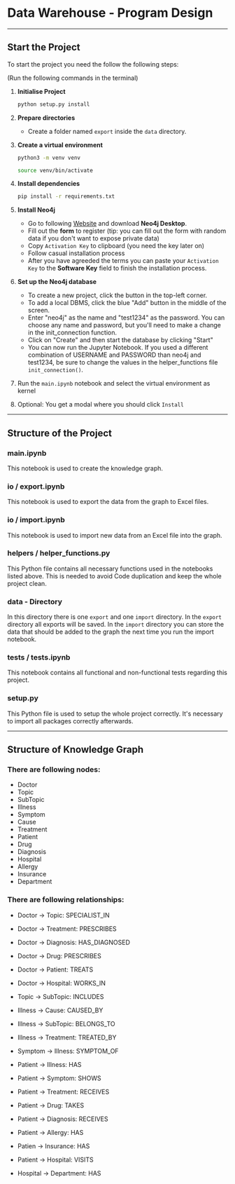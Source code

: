 # Data Warehouse - Program Design

---

## Start the Project

To start the project you need the follow the following steps:

(Run the following commands in the terminal)

1. **Initialise Project**

   ```bash
   python setup.py install
   ```

2. **Prepare directories**
   - Create a folder named `export` inside the `data` directory.

3. **Create a virtual environment**
   ```bash
   python3 -m venv venv
    ```
   ```bash
   source venv/bin/activate
   ```

4. **Install dependencies**
   ```bash
   pip install -r requirements.txt
   ```

5. **Install Neo4j**
   - Go to following [Website](https://neo4j.com/download/) and download **Neo4j Desktop**.
   - Fill out the **form** to register (tip: you can fill out the form with random data if you don't want to
      expose private data)
   - Copy `Activation Key` to clipboard (you need the key later on)
   - Follow casual installation process
   - After you have agreeded the terms you can paste your `Activation Key` to the **Software Key** field
       to finish the installation process.

6. **Set up the Neo4j database**
   - To create a new project, click the button in the top-left corner.
   - To add a local DBMS, click the blue "Add" button in the middle of the screen.
   - Enter "neo4j" as the name and "test1234" as the password. You can choose any name and password, 
   but you'll need to make a change in the init_connection function.
   - Click on "Create" and then start the database by clicking "Start"
   - You can now run the Jupyter Notebook. If you used a different combination 
   of USERNAME and PASSWORD than neo4j and test1234, be sure to change the values in the helper_functions file `init_connection()`.

7. Run the `main.ipynb` notebook and select the virtual environment as kernel
8. Optional: You get a modal where you should click `Install`

---

## Structure of the Project

### main.ipynb

This notebook is used to create the knowledge graph.

### io / export.ipynb

This notebook is used to export the data from the graph to Excel files.

### io / import.ipynb

This notebook is used to import new data from an Excel file into the graph.

### helpers / helper_functions.py

This Python file contains all necessary functions used in the notebooks listed above.
This is needed to avoid Code duplication and keep the whole project clean.

### data - Directory

In this directory there is one `export` and one `import` directory. In the `export` directory all exports will be
saved. In the `import` directory you can store the data that should be added to the graph the next time you run
the import notebook.

### tests / tests.ipynb

This notebook contains all functional and non-functional tests regarding this project.

### setup.py

This Python file is used to setup the whole project correctly. It's necessary to import all packages
correctly afterwards.

---

## Structure of Knowledge Graph

### There are following nodes:

-   Doctor
-   Topic
-   SubTopic
-   Illness
-   Symptom
-   Cause
-   Treatment
-   Patient
-   Drug
-   Diagnosis
-   Hospital
-   Allergy
-   Insurance
-   Department

### There are following relationships:

-   Doctor -> Topic: SPECIALIST_IN
-   Doctor -> Treatment: PRESCRIBES
-   Doctor -> Diagnosis: HAS_DIAGNOSED
-   Doctor -> Drug: PRESCRIBES
-   Doctor -> Patient: TREATS
-   Doctor -> Hospital: WORKS_IN

-   Topic -> SubTopic: INCLUDES

-   Illness -> Cause: CAUSED_BY
-   Illness -> SubTopic: BELONGS_TO
-   Illness -> Treatment: TREATED_BY

-   Symptom -> Illness: SYMPTOM_OF

-   Patient -> Illness: HAS
-   Patient -> Symptom: SHOWS
-   Patient -> Treatment: RECEIVES
-   Patient -> Drug: TAKES
-   Patient -> Diagnosis: RECEIVES
-   Patient -> Allergy: HAS
-   Patien -> Insurance: HAS
-   Patient -> Hospital: VISITS

-   Hospital -> Department: HAS
